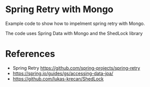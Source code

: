 # Spring Retry with Mongo

Example code to show how to impelment spring retry with Mongo.

The code uses Spring Data with Mongo and the ShedLock library


# References

- Spring Retry https://github.com/spring-projects/spring-retry
- https://spring.io/guides/gs/accessing-data-jpa/
- https://github.com/lukas-krecan/ShedLock
